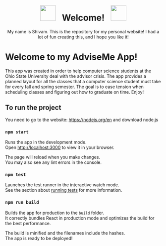 <div align="center">
  
# <img src="https://user-images.githubusercontent.com/74038190/213844263-a8897a51-32f4-4b3b-b5c2-e1528b89f6f3.png" width="50px" /> &nbsp; Welcome! &nbsp; <img src="https://user-images.githubusercontent.com/74038190/213844263-a8897a51-32f4-4b3b-b5c2-e1528b89f6f3.png" width="50px" />

</div>

<p align="center">
   My name is Shivam. This is the repository for my personal website! I had a lot of fun creating this, and I hope you like it!
</p>



# Welcome to my AdviseMe App!

This app was created in order to help computer science students at the Ohio State University deal with the advisor crisis. The app provides a planned layout for all the classes that a computer science student must take for every fall and spring semester. The goal is to ease tension when scheduling classes and figuring out how to graduate on time. Enjoy!


## To run the project

You need to go to the website: https://nodejs.org/en and download node.js

### `npm start`

Runs the app in the development mode.\
Open [http://localhost:3000](http://localhost:3000) to view it in your browser.

The page will reload when you make changes.\
You may also see any lint errors in the console.

### `npm test`

Launches the test runner in the interactive watch mode.\
See the section about [running tests](https://facebook.github.io/create-react-app/docs/running-tests) for more information.

### `npm run build`

Builds the app for production to the `build` folder.\
It correctly bundles React in production mode and optimizes the build for the best performance.

The build is minified and the filenames include the hashes.\
The app is ready to be deployed!
